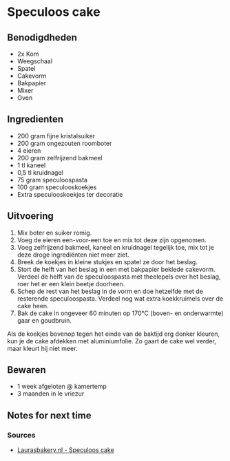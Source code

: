 # Speculoos cake



## Benodigdheden

* 2x Kom
* Weegschaal
* Spatel
* Cakevorm
* Bakpapier
* Mixer
* Oven

## Ingredienten


* 200 gram fijne kristalsuiker
* 200 gram ongezouten roomboter
* 4 eieren
* 200 gram zelfrijzend bakmeel
* 1 tl kaneel
* 0,5 tl kruidnagel
* 75 gram speculoospasta
* 100 gram speculooskoekjes
* Extra speculooskoekjes ter decoratie


## Uitvoering

1. Mix boter en suiker romig.
2. Voeg de eieren een-voor-een toe en mix tot deze zijn opgenomen.
3. Voeg zelfrijzend bakmeel, kaneel en kruidnagel tegelijk toe, mix tot je deze droge ingrediënten niet meer ziet.
4. Breek de koekjes in kleine stukjes en spatel ze door het beslag.
5. Stort de helft van het beslag in een met bakpapier beklede cakevorm. Verdeel de helft van de speculoospasta met theelepels over het beslag, roer het er een klein beetje doorheen.
6. Schep de rest van het beslag in de vorm en doe hetzelfde met de resterende speculoospasta. Verdeel nog wat extra koekkruimels over de cake heen.
7. Bak de cake in ongeveer 60 minuten op 170°C (boven- en onderwarmte) gaar en goudbruin.

Als de koekjes bovenop tegen het einde van de baktijd erg donker kleuren, kun je de cake afdekken met aluminiumfolie. Zo gaart de cake wel verder, maar kleurt hij niet meer.

## Bewaren

* 1 week afgeloten @ kamertemp
* 3 maanden in le vriezur

## Notes for next time


### Sources
* [Laurasbakery.nl - Speculoos cake](https://www.laurasbakery.nl/speculoos-cake/)
